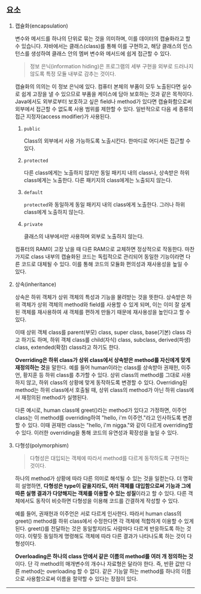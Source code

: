 ## 요소

1. 캡슐화(encapsulation)

   변수와 메서드를 하나의 단위로 묶는 것을 의미하며, 이를 데이터의 캡슐화라고 할 수 있습니다. 자바에서는 클래스(class)를 통해 이를 구현하고, 해당 클래스의 인스턴스를 생성하여 클래스 안의 멤버 변수와 메서드에 쉽게 접근할 수 있다.

   > 정보 은닉(information hiding)은 프로그램의 세부 구현을 외부로 드러나지 않도록 특정 모듈 내부로 감추는 것이다.

   캡슐화의 의의는 이 정보 은닉에 있다. 컴퓨터 본체의 부품이 모두 노출된다면 실수로 쉽게 고장을 낼 수 있으므로 부품을 케이스에 담아 보호하는 것과 같은 목적이다. Java에서도 외부로부터 보호하고 싶은 field나 method가 있다면 캡슐화함으로써 외부에서 접근할 수 없도록 사용 범위를 제한할 수 있다. 일반적으로 다음 세 종류의 접근 지정자(access modifier)가 사용된다.

   1. `public`

      Class의 외부에서 사용 가능하도록 노출시킨다. 한마디로 어디서든 접근할 수 있다.

   2. `protected`

      다른 class에게는 노출하지 않지만 동일 패키지 내의 class나, 상속받은 하위 class에게는 노출한다. 다른 패키지의 class에게는 노출되지 않는다.

   3. `default`

      `protected`와 동일하게 동일 패키지 내의 class에게 노출한다. 그러나 하위 class에게 노출하지 않는다.

   4. `private`

      클래스의 내부에서만 사용하며 외부로 노출하지 않는다.

   컴퓨터의 RAM이 고장 났을 때 다른 RAM으로 교체하면 정상적으로 작동한다. 마찬가지로 class 내부의 캡슐화된 코드는 독립적으로 관리되어 동일한 기능이라면 다른 코드로 대체될 수 있다. 이를 통해 코드의 모듈화 편의성과 재사용성을 높일 수 있다.

2. 상속(inheritance)

   상속은 하위 객체가 상위 객체의 특성과 기능을 물려받는 것을 뜻한다. 상속받은 하위 객체가 상위 객체의 method와 field를 사용할 수 있게 되며, 이는 이미 잘 설계된 객체를 재사용하여 새 객체를 편하게 만들기 때문에 재사용성을 높인다고 할 수 있다.

   이때 상위 객체 class를 parent(부모) class, super class, base(기본) class 라고 하기도 하며, 하위 객체 class를 child(자식) class, subclass, derived(파생) class, extended(확장) class라고 하기도 한다.

   **Overriding은 하위 class가 상위 class에서 상속받은 method를 자신에게 맞게 재정의하는 것**을 말한다. 예를 들어 human이라는 class를 상속받아 권재헌, 이주언, 황지훈 등 하위 class를 추가할 수 있다. 상위 class의 method를 그대로 사용하지 않고, 하위 class의 상황에 맞게 동작하도록 변경할 수 있다. Overriding된 method는 하위 class에서 호출될 때, 상위 class의 method가 아닌 하위 class에서 재정의된 method가 실행된다.

   다른 예시로, human class에 greet()라는 method가 있다고 가정하면, 이주언 class는 이 method를 overriding하여 "hello, i'm 이주언."라고 인사하도록 변경할 수 있다. 이때 권재헌 class는 "hello, i'm nigga."와 같이 다르게 overriding할 수 있다. 이러한 overriding을 통해 코드의 유연성과 확장성을 높일 수 있다.

3. 다형성(polymorphism)

   > 다형성은 대입되는 객체에 따라서 method를 다르게 동작하도록 구현하는 것이다.

   하나의 method가 상황에 따라 다른 의미로 해석될 수 있는 것을 일컫는다. 더 명확히 설명하면, **다형성은 type이 같을지라도, 여러 객체를 대입함으로써 기능과 그에 따른 실행 결과가 다양해지는 객체를 이용할 수 있는 성질**이라고 할 수 있다. 다른 객체에서도 동작이 비슷하면 다형성을 이용해 코드를 간결하게 작성할 수 있다.

   예를 들어, 권재헌과 이주언은 서로 다르게 인사한다. 따라서 human class의 greet() method를 하위 class에서 수정한다면 각 객체에 적합하게 이용할 수 있게 된다. greet()를 전달하는 것은 동일할지라도 사람마다 다르게 반응하도록 하는 것이다. 이렇듯 동일하게 명령해도 객체에 따라 다른 결과가 나타나도록 하는 것이 다형성이다.

   **Overloading은 하나의 class 안에서 같은 이름의 method를 여러 개 정의하는 것**이다. 단 각 method의 매개변수의 개수나 자료형은 달라야 한다. 즉, 반환 값만 다른 method는 overloading 할 수 없다. 같은 기능알 하는 method를 하나의 이름으로 사용함으로써 이름을 절약할 수 있다는 장점이 있다.

---
